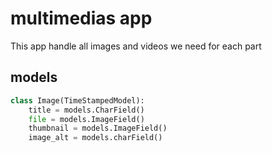 # multimedias app

This app handle all images and videos we need for each part

## models

```python
class Image(TimeStampedModel):
    title = models.CharField()
    file = models.ImageField()
    thumbnail = models.ImageField()
    image_alt = models.charField()
```
